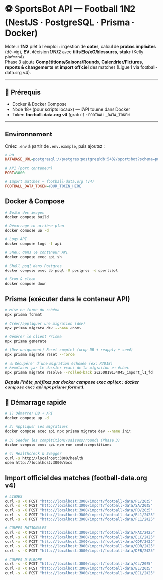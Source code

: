 # ⚽️ SportsBot API — Football 1N2 (NestJS · PostgreSQL · Prisma · Docker)

Moteur **1N2** prêt à l’emploi : ingestion de **cotes**, calcul de **probas implicites** (dé-vig), **EV**, décision **1/N/2** avec **tilts Elo/xG/blessures**, **stake** (Kelly plafonné).  
Phase 3 ajoute **Compétitions/Saisons/Rounds**, **Calendrier/Fixtures**, **reports & changements** et **import officiel** des matches (Ligue 1 via football-data.org v4).

---

## 🧱 Prérequis

- Docker & Docker Compose
- Node 18+ (pour scripts locaux) — l’API tourne dans Docker
- Token **football-data.org v4** (gratuit) : `FOOTBALL_DATA_TOKEN`

---

## Environnement

Créez `.env` à partir de `.env.example`, puis ajoutez :
```ini
# DB
DATABASE_URL=postgresql://postgres:postgres@db:5432/sportsbot?schema=public

# API (port conteneur)
PORT=3000

# Import matches — football-data.org (v4)
FOOTBALL_DATA_TOKEN=YOUR_TOKEN_HERE
``` 

## Docker & Compose

```bash
# Build des images
docker compose build

# Démarrage en arrière-plan
docker compose up -d

# Logs API
docker compose logs -f api

# Shell dans le conteneur API
docker compose exec api sh

# Shell psql dans Postgres
docker compose exec db psql -U postgres -d sportsbot

# Stop & clean
docker compose down
``` 

## Prisma (exécuter dans le conteneur API)

```bash
# Mise en forme du schéma
npx prisma format

# Créer/appliquer une migration (dev)
npx prisma migrate dev --name <nom>

# Générer le client Prisma
npx prisma generate

# (Dev uniquement) Reset complet (drop DB + reapply + seed)
npx prisma migrate reset --force

# ⚠️ Récupérer d’une migration échouée (ex: P3018)
# Remplacer par le dossier exact de la migration en échec
npx prisma migrate resolve --rolled-back 20250819154045_import_l1_fd
``` 

***Depuis l’hôte, préfixez par docker compose exec api (ex : docker compose exec api npx prisma format).***

## 🚀 Démarrage rapide

```bash 
# 1) Démarrer DB + API
docker compose up -d

# 2) Appliquer les migrations
docker compose exec api npx prisma migrate dev --name init

# 3) Seeder les compétitions/saisons/rounds (Phase 3)
docker compose exec api npm run seed:competitions

# 4) Healthcheck & Swagger
curl -s http://localhost:3000/health
open http://localhost:3000/docs

```
## Import officiel des matches (football-data.org v4)

```bash
# LIGUES
curl -s -X POST "http://localhost:3000/import/football-data/PL/2025"  | jq  # Premier League
curl -s -X POST "http://localhost:3000/import/football-data/SA/2025"  | jq  # Serie A
curl -s -X POST "http://localhost:3000/import/football-data/PD/2025"  | jq  # LaLiga
curl -s -X POST "http://localhost:3000/import/football-data/BL1/2025" | jq  # Bundesliga
curl -s -X POST "http://localhost:3000/import/football-data/FL1/2025" | jq  # Ligue 1

# COUPES NATIONALES
curl -s -X POST "http://localhost:3000/import/football-data/FAC/2025" | jq  # FA Cup
curl -s -X POST "http://localhost:3000/import/football-data/ELC/2025" | jq  # EFL Cup
curl -s -X POST "http://localhost:3000/import/football-data/CDF/2025" | jq  # Coupe de France
curl -s -X POST "http://localhost:3000/import/football-data/CDR/2025" | jq  # Copa del Rey
curl -s -X POST "http://localhost:3000/import/football-data/DFB/2025" | jq  # DFB-Pokal

# COUPES D'EUROPE
curl -s -X POST "http://localhost:3000/import/football-data/CL/2025"  | jq  # Champions League
curl -s -X POST "http://localhost:3000/import/football-data/EL/2025"  | jq  # Europa League
curl -s -X POST "http://localhost:3000/import/football-data/ECL/2025" | jq  # Europa Conference League
```